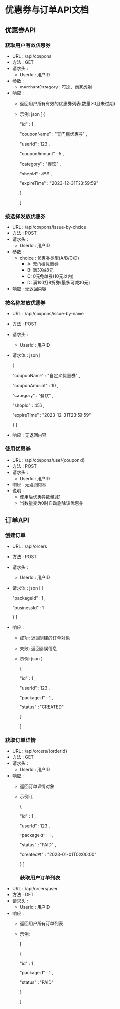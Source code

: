 # 优惠券与订单API文档
## 优惠券API
### 获取用户有效优惠券
- URL : /api/coupons
- 方法 : GET
- 请求头 :
  - UserId : 用户ID
- 参数 :
  - merchantCategory : 可选，商家类别
- 响应 :
  - 返回用户所有有效的优惠券列表(数量>0且未过期)
  - 示例:
    json
    [
    {
    
    "id" : 1 ,
    
    "couponName" : "无门槛优惠券" ,
    
    "userId" : 123 ,
    
    "couponAmount" : 5 ,
    
    "category" : "餐饮" ,
    
    "shopId" : 456 ,
    
    "expireTime" : "2023-12-31T23:59:59"
    
    }
    
    ]
    

### 按选择发放优惠券
- URL : /api/coupons/issue-by-choice
- 方法 : POST
- 请求头 :
  - UserId : 用户ID
- 参数 :
  - choice : 优惠券类型(A/B/C/D)
    - A: 无门槛优惠券
    - B: 满30减8元
    - C: 0元免单券(10元以内)
    - D: 满100打8折券(最多可减30元)
- 响应 : 无返回内容
### 按名称发放优惠券
- URL : /api/coupons/issue-by-name
- 方法 : POST
- 请求头 :
  - UserId : 用户ID
- 请求体 :
  json
 [ 
  
  {
  
  "couponName" : "自定义优惠券" ,
  
  "couponAmount" : 10 ,
  
  "category" : "餐饮" ,
  
  "shopId" : 456 ,
  
  "expireTime" : "2023-12-31T23:59:59"
  
  }
 ]
- 响应 : 无返回内容
### 使用优惠券
- URL : /api/coupons/use/{couponId}
- 方法 : POST
- 请求头 :
  - UserId : 用户ID
- 响应 : 无返回内容
- 说明 :
  - 使用后优惠券数量减1
  - 当数量变为0时自动删除该优惠券
## 订单API
### 创建订单
- URL : /api/orders
- 方法 : POST
- 请求头 :
  - UserId : 用户ID
- 请求体 :
  json
  [
  {
  
  "packageId" : 1 ,
  
  "businessId" : 1
  
  }
  ]
- 响应 :
  - 成功: 返回创建的订单对象
  - 失败: 返回错误信息
  - 示例:
    json
    [
    
    {
    
    "id" : 1 ,
    
    "userId" : 123 ,
    
    "packageId" : 1 ,
    
    "status" : "CREATED"
    
    }

    ]
### 获取订单详情
- URL : /api/orders/{orderId}
- 方法 : GET
- 请求头 :
  - UserId : 用户ID
- 响应 :
  - 返回订单详情对象
  - 示例:
    [
    
    {
    
    "id" : 1 ,
    
    "userId" : 123 ,
    
    "packageId" : 1 ,
    
    "status" : "PAID" ,
    
    "createdAt" : "2023-01-01T00:00:00"
    
    }
    ]
    ### 获取用户订单列表
- URL : /api/orders/user
- 方法 : GET
- 请求头 :
  - UserId : 用户ID
- 响应 :
  - 返回用户所有订单列表
  - 示例:
    
    [
    
    {
    
    "id" : 1 ,
    
    "packageId" : 1 ,
    
    "status" : "PAID"
    
    }
    
    ]